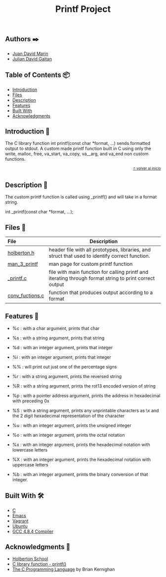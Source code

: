 <h1 align ="center"> Printf Project </h1><br>

## Authors ✒️

* [Juan David Marin](https://twitter.com/Teslothorcha)
* [Julian David Gaitan](https://twitter.com/JulianDavidG07)

## Table of Contents 📦

- [Introduction](#introduction)
- [Files](#files)
- [Description](#description)
- [Features](#features)
- [Built With](#built-with)
- [Acknowledgments](#acknowledgments)

## Introduction 📌

The C library function int printf(const char *format, ...) sends formatted output to stdout.
A custom made printf function built in C using only the write, malloc, free, va_start, va_copy, va__arg, and va_end non custom functions.

<div align="right">
  <small><a href="## Authors ✒️">🡡 volver al inicio</a></small>
</div>

## Description 📖

The custom printf function is called using \_printf() and will take in a format string.

int \_printf(const char \*format, ...);

## Files 📄

| File                               | Description                                                                                            |
| :--------------------------------- |------------------------------------------------------------------------------------------------------- |
|[holberton.h](./holberton.h)        | header file with all prototypes, libraries, and struct that used to identify correct function.        |
|[man_3_printf](./man_3_printf)      | man page for custom printf function                                                                    |
|[_printf.c](./_printf.c)            | file with main function for calling printf and iterating through format string to print correct output |
|[conv_fuctions.c](./conv_funtions.c)| function that produces output according to a format

## Features 🔧

* %c : with a char argument, prints that char

* %s : with a string argument, prints that string

* %d : with an integer argument, prints that integer

* %i : with an integer argument, prints that integer

* %% : will print out just one of the percentage signs

* %r : with a string argument, prints the reversed string

* %R : with a string argument, prints the rot13 encoded version of string

* %p : with a pointer address argument, prints the address in hexadecimal with preceding 0x

* %S : with a string argument, prints any unprintable characters as \x and the 2 digit hexadecimal representation of the character

* %u : with an integer argument, prints the unsigned integer

* %o : with an integer argument, prints the octal notation

* %x : with an integer argument, prints the hexadecimal notation with lowercase letters

* %X : with an integer argument, prints the hexadecimal notation with uppercase letters

* %b : with an integer argument, prints the binary conversion of that integer.


## Built With 🛠️

* [C](https://en.wikipedia.org/wiki/C_(programming_language))
* [Emacs](https://www.gnu.org/software/emacs/)
* [Vagrant](https://www.vagrantup.com/)
* [Ubuntu](https://www.ubuntu.com/)
* [GCC 4.8.4 Compiler](https://gcc.gnu.org/)

## Acknowledgments 🎁

* [Holberton School](https://www.holbertonschool.com/)
* [C library function - printf()](https://www.tutorialspoint.com/c_standard_library/c_function_printf.htm)
* [The C Programming Language](https://www.dipmat.univpm.it/~demeio/public/the_c_programming_language_2.pdf) by Brian Kernighan


